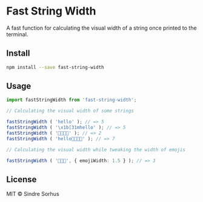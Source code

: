 # Fast String Width

A fast function for calculating the visual width of a string once printed to the terminal.

## Install

```sh
npm install --save fast-string-width
```

## Usage

```ts
import fastStringWidth from 'fast-string-width';

// Calculating the visual width of some strings

fastStringWidth ( 'hello' ); // => 5
fastStringWidth ( '\x1b[31mhello' ); // => 5
fastStringWidth ( '👨‍👩‍👧‍👦' ); // => 2
fastStringWidth ( 'hello👨‍👩‍👧‍👦' ); // => 7

// Calculating the visual width while tweaking the width of emojis

fastStringWidth ( '👶👶🏽', { emojiWidth: 1.5 } ); // => 3
```

## License

MIT © Sindre Sorhus
